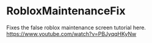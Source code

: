 # RobloxMaintenanceFix
Fixes the false roblox maintenance screen tutorial here. https://www.youtube.com/watch?v=PBJyqqHKyNw
